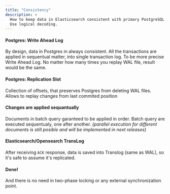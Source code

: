 ```yaml
---
title: "Consistency"
description: >
  How to keep data in Elasticsearch consistent with primary PostgreSQL database? 
  Use logical decoding.
---
```


#### Postgres: Write Ahead Log
By design, data in Postgres in always consistent. All the transactions are applied in sequentual matter, into single transaction log. To be more precise Write Ahead Log. No matter how many times you replay WAL file, result would be the same.

#### Postgres: Replication Slot
Collection of offsets, that preserves Postgres from deleting WAL files. Allows to replay changes from last commited position

#### Changes are applied sequantually
Documents in batch query garanteed to be applied in order. Batch query are executed sequentualy, one after another.
_(parallel execution for different documents is still posible and will be implemented in next releases)_

#### Elasticsearch/Opensearch TransLog
After receiving `ACK` response, data is saved into Translog (same as WAL), so it's safe to assume it's replicated.



#### Done!
And there is no need in two-phase locking or any external synchronization point.

